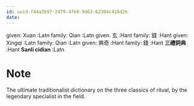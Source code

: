 ```yaml
---
id: uuid-f44a3b97-2479-4f60-9d63-62384c416d2e
date: 
---
```


given: Xuan :Latn
family: Qian :Latn
given: 玄 :Hant
family: 錢 :Hant
given: Xingqi :Latn
family: Qian  :Latn
given: 興奇 :Hant
family: 錢 :Hant
**三禮詞典** :Hant
**Sanli cidian** :Latn
# Note
The ultimate traditionalist dictionary on the three classics of ritual, by the legendary specialist in the field. 
